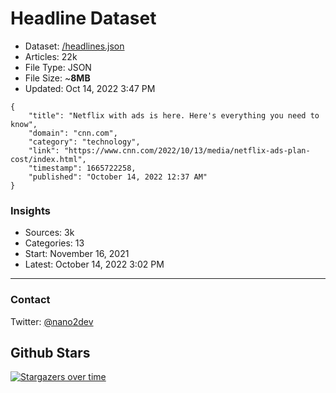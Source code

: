 # Headline Dataset

- Dataset: [/headlines.json](https://raw.githubusercontent.com/fwd/news/master/headlines.json) 
- Articles: 22k
- File Type: JSON
- File Size: ~**8MB**
- Updated: Oct 14, 2022 3:47 PM

```
{
    "title": "Netflix with ads is here. Here's everything you need to know",
    "domain": "cnn.com",
    "category": "technology",
    "link": "https://www.cnn.com/2022/10/13/media/netflix-ads-plan-cost/index.html",
    "timestamp": 1665722258,
    "published": "October 14, 2022 12:37 AM"
}
```

### Insights

- Sources: 3k
- Categories: 13
- Start: November 16, 2021
- Latest: October 14, 2022 3:02 PM

---

### Contact 

Twitter: [@nano2dev](https://twitter.com/nano2dev)

## Github Stars

[![Stargazers over time](https://starchart.cc/fwd/news.svg)](https://starchart.cc/fwd/news)
